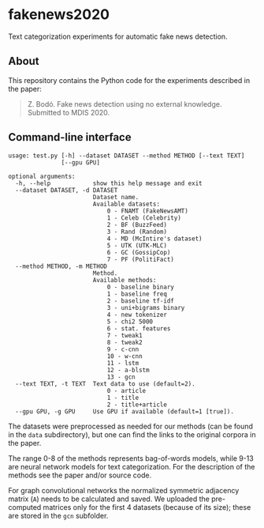 # fakenews2020

Text categorization experiments for automatic fake news detection.

## About

This repository contains the Python code for the experiments described in the paper:

> Z. Bodó. Fake news detection using no external knowledge. Submitted to MDIS 2020.

## Command-line interface

```
usage: test.py [-h] --dataset DATASET --method METHOD [--text TEXT]
               [--gpu GPU]

optional arguments:
  -h, --help            show this help message and exit
  --dataset DATASET, -d DATASET
                        Dataset name.
                        Available datasets:
                        	0 - FNAMT (FakeNewsAMT)
                        	1 - Celeb (Celebrity)
                        	2 - BF (BuzzFeed)
                        	3 - Rand (Random)
                        	4 - MD (McIntire's dataset)
                        	5 - UTK (UTK-MLC)
                        	6 - GC (GossipCop)
                        	7 - PF (PolitiFact)
  --method METHOD, -m METHOD
                        Method.
                        Available methods:
                        	0 - baseline binary
                        	1 - baseline freq
                        	2 - baseline tf-idf
                        	3 - uni+bigrams binary
                        	4 - new tokenizer
                        	5 - chi2 5000
                        	6 - stat. features
                        	7 - tweak1
                        	8 - tweak2
                        	9 - c-cnn
                        	10 - w-cnn
                        	11 - lstm
                        	12 - a-blstm
                        	13 - gcn
  --text TEXT, -t TEXT  Text data to use (default=2).
                        	0 - article
                        	1 - title
                        	2 - title+article
  --gpu GPU, -g GPU     Use GPU if available (default=1 [true]).
```

The datasets were preprocessed as needed for our methods (can be found in the `data` subdirectory), 
but one can find the links to the original corpora in the paper.

The range 0-8 of the methods represents bag-of-words models, while 9-13 are neural network models for text categorization.
For the description of the methods see the paper and/or source code.

For graph convolutional networks the normalized symmetric adjacency matrix (`A`) needs to be calculated and saved.
We uploaded the pre-computed matrices only for the first 4 datasets (because of its size); these are stored in the `gcn` subfolder.
